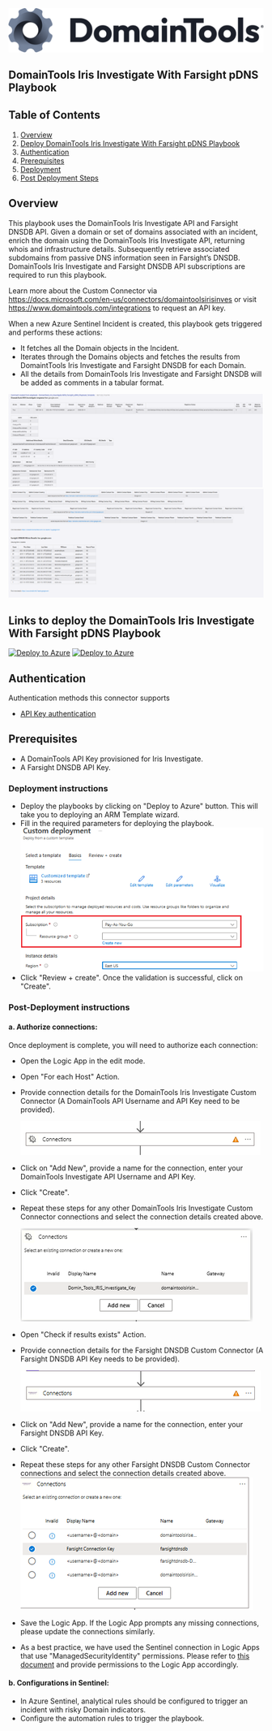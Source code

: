 ![DomainTools](./graphics/DomainTools.png)<br>
## DomainTools Iris Investigate With Farsight pDNS Playbook
## Table of Contents

1. [Overview](#overview)
1. [Deploy DomainTools Iris Investigate With Farsight pDNS Playbook](#deployplaybook)
1. [Authentication](#authentication)
1. [Prerequisites](#prerequisites)
1. [Deployment](#deployment)
1. [Post Deployment Steps](#postdeployment)


<a name="overview">

## Overview
This playbook uses the DomainTools Iris Investigate API and Farsight DNSDB API. Given a domain or set of domains associated with an incident, enrich the domain using the DomainTools Iris Investigate API, returning whois and infrastructure details. Subsequently retrieve associated subdomains from passive DNS information seen in Farsight’s DNSDB. DomainTools Iris Investigate and Farsight DNSDB API subscriptions are required to run this playbook.
 
Learn more about the Custom Connector via https://docs.microsoft.com/en-us/connectors/domaintoolsirisinves or visit https://www.domaintools.com/integrations to request an API key.

When a new Azure Sentinel Incident is created, this playbook gets triggered and performs these actions:

- It fetches all the Domain objects in the Incident.
- Iterates through the Domains objects and fetches the results from DomaintTools Iris Investigate and Farsight DNSDB for each Domain.
- All the details from DomainTools Iris Investigate and Farsight DNSDB will be added as comments in a tabular format.


![Incident Comments](./graphics/comments1.png)
![Incident Comments](./graphics/comments2.png)

<a name="deployplaybook">

## Links to deploy the DomainTools Iris Investigate With Farsight pDNS Playbook

[![Deploy to Azure](https://aka.ms/deploytoazurebutton)](https://portal.azure.com/#create/Microsoft.Template/uri/https%3A%2F%2Fwww.github.com%dnunes-domaintools%2FAzure-Sentinel%2Fmaster%2FSolutions%2FDomainTools%2FPlaybooks%2FDomainTools_Iris_Investigate-URL_Playbook%2Fazuredeploy.json) [![Deploy to Azure](https://aka.ms/deploytoazuregovbutton)](https://portal.azure.us/#create/Microsoft.Template/uri/https%3A%2F%2Fwww.github.com%dnunes-domaintools%2FAzure-Sentinel%2Fmaster%2FSolutions%2FDomainTools%2FPlaybooks%2FDomainTools_Iris_Investigate-URL_Playbook%2Fazuredeploy.json)

<a name="authentication">

## Authentication
Authentication methods this connector supports
 - [API Key authentication](https://www.domaintools.com/integrations)

<a name="prerequisites">

## Prerequisites
- A DomainTools API Key provisioned for Iris Investigate.
- A Farsight DNSDB API Key.

<a name="deployment">

### Deployment instructions
- Deploy the playbooks by clicking on "Deploy to Azure" button. This will take you to deploying an ARM Template wizard.
- Fill in the required parameters for deploying the playbook.
  ![deployment](./graphics/deployment.png)
- Click "Review + create". Once the validation is successful, click on "Create".  

<a name="postdeployment">

### Post-Deployment instructions
#### a. Authorize connections: 
Once deployment is complete, you will need to authorize each connection:
- Open the Logic App in the edit mode.
- Open "For each Host" Action.
- Provide connection details for the DomainTools Iris Investigate Custom Connector (A DomainTools API Username and API Key need to be provided).

  ![for_each](./graphics/for_each.png)
- Click on "Add New", provide a name for the connection, enter your DomainTools Investigate API Username and API Key.
- Click "Create".
- Repeat these steps for any other DomainTools Iris Investigate Custom Connector connections and select the connection details created above.
 
  ![connection](./graphics/connection.png)
- Open "Check if results exists" Action.
- Provide connection details for the Farsight DNSDB Custom Connector (A Farsight DNSDB API Key needs to be provided).
 
 
  ![for_each_results](./graphics/for_each_results.png)
- Click on "Add New", provide a name for the connection, enter your Farsight DNSDB API Key.
- Click "Create".
- Repeat these steps for any other Farsight DNSDB Custom Connector connections and select the connection details created above.
  ![connection](./graphics/connection1.png)
- Save the Logic App. If the Logic App prompts any missing connections, please update the connections similarly.
- As a best practice, we have used the Sentinel connection in Logic Apps that use "ManagedSecurityIdentity" permissions. Please refer to [this document](https://techcommunity.microsoft.com/t5/microsoft-sentinel-blog/what-s-new-managed-identity-for-azure-sentinel-logic-apps/ba-p/2068204) and provide permissions to the Logic App accordingly.
#### b. Configurations in Sentinel:
- In Azure Sentinel, analytical rules should be configured to trigger an incident with risky Domain indicators. 
- Configure the automation rules to trigger the playbook.

